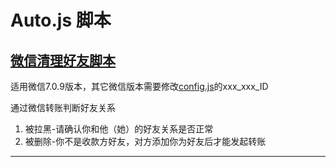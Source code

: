 # Auto.js 脚本

## [微信清理好友脚本](./we_chat_script/clear_friends/README.md)

适用微信7.0.9版本，其它微信版本需要修改[config.js](./we_chat_script/clear_friends/config.js)的xxx_xxx_ID

通过微信转账判断好友关系
1. 被拉黑-请确认你和他（她）的好友关系是否正常
2. 被删除-你不是收款方好友，对方添加你为好友后才能发起转账
---------------------------------------------------------
